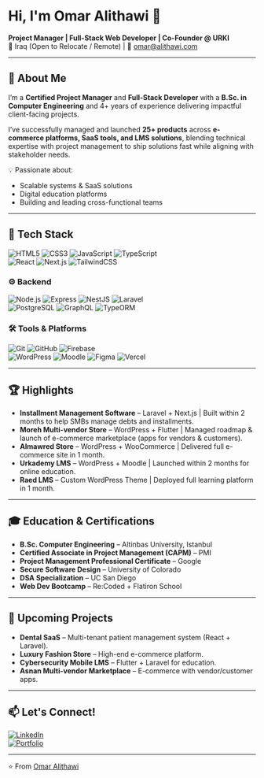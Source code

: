 # Hi, I'm Omar Alithawi 👋  

**Project Manager | Full-Stack Web Developer | Co-Founder @ URKI**  
📍 Iraq (Open to Relocate / Remote) | 📧 [omar@alithawi.com](mailto:omar@alithawi.com)  

---

## 🚀 About Me  
I’m a **Certified Project Manager** and **Full-Stack Developer** with a **B.Sc. in Computer Engineering** and 4+ years of experience delivering impactful client-facing projects.  

I’ve successfully managed and launched **25+ products** across **e-commerce platforms, SaaS tools, and LMS solutions**, blending technical expertise with project management to ship solutions fast while aligning with stakeholder needs.  

💡 Passionate about:  
- Scalable systems & SaaS solutions  
- Digital education platforms  
- Building and leading cross-functional teams  

---

## 🔧 Tech Stack  

![HTML5](https://img.shields.io/badge/HTML5-E34F26.svg?&style=for-the-badge&logo=html5&logoColor=white) 
![CSS3](https://img.shields.io/badge/CSS3-1572B6.svg?&style=for-the-badge&logo=css3&logoColor=white) 
![JavaScript](https://img.shields.io/badge/JavaScript-F7DF1E.svg?&style=for-the-badge&logo=javascript&logoColor=black) 
![TypeScript](https://img.shields.io/badge/TypeScript-3178C6.svg?&style=for-the-badge&logo=typescript&logoColor=white)  
![React](https://img.shields.io/badge/React-61DAFB.svg?&style=for-the-badge&logo=react&logoColor=black) 
![Next.js](https://img.shields.io/badge/Next.js-000000.svg?&style=for-the-badge&logo=next.js&logoColor=white) 
![TailwindCSS](https://img.shields.io/badge/Tailwind_CSS-06B6D4.svg?&style=for-the-badge&logo=tailwind-css&logoColor=white)  

### ⚙️ Backend  
![Node.js](https://img.shields.io/badge/Node.js-339933.svg?&style=for-the-badge&logo=node.js&logoColor=white) 
![Express](https://img.shields.io/badge/Express-000000.svg?&style=for-the-badge&logo=express&logoColor=white) 
![NestJS](https://img.shields.io/badge/NestJS-E0234E.svg?&style=for-the-badge&logo=nestjs&logoColor=white) 
![Laravel](https://img.shields.io/badge/Laravel-FF2D20.svg?&style=for-the-badge&logo=laravel&logoColor=white)  
![PostgreSQL](https://img.shields.io/badge/PostgreSQL-4169E1.svg?&style=for-the-badge&logo=postgresql&logoColor=white) 
![GraphQL](https://img.shields.io/badge/GraphQL-E10098.svg?&style=for-the-badge&logo=graphql&logoColor=white) 
![TypeORM](https://img.shields.io/badge/TypeORM-FE0902.svg?&style=for-the-badge&logo=typeorm&logoColor=white)  

### 🛠 Tools & Platforms  
![Git](https://img.shields.io/badge/Git-F05032.svg?&style=for-the-badge&logo=git&logoColor=white) 
![GitHub](https://img.shields.io/badge/GitHub-181717.svg?&style=for-the-badge&logo=github&logoColor=white) 
![Firebase](https://img.shields.io/badge/Firebase-FFCA28.svg?&style=for-the-badge&logo=firebase&logoColor=black)  
![WordPress](https://img.shields.io/badge/WordPress-21759B.svg?&style=for-the-badge&logo=wordpress&logoColor=white) 
![Moodle](https://img.shields.io/badge/Moodle-F98012.svg?&style=for-the-badge&logo=moodle&logoColor=white) 
![Figma](https://img.shields.io/badge/Figma-F24E1E.svg?&style=for-the-badge&logo=figma&logoColor=white) 
![Vercel](https://img.shields.io/badge/Vercel-000000.svg?&style=for-the-badge&logo=vercel&logoColor=white)  

---

## 🏆 Highlights  

- **Installment Management Software** – Laravel + Next.js | Built within 2 months to help SMBs manage debts and installments.  
- **Moreh Multi-vendor Store** – WordPress + Flutter | Managed roadmap & launch of e-commerce marketplace (apps for vendors & customers).  
- **Almawred Store** – WordPress + WooCommerce | Delivered full e-commerce site in 1 month.  
- **Urkademy LMS** – WordPress + Moodle | Launched within 2 months for online education.  
- **Raed LMS** – Custom WordPress Theme | Deployed full learning platform in 1 month.

---

## 🎓 Education & Certifications  

- **B.Sc. Computer Engineering** – Altinbas University, Istanbul  
- **Certified Associate in Project Management (CAPM)** – PMI  
- **Project Management Professional Certificate** – Google  
- **Secure Software Design** – University of Colorado  
- **DSA Specialization** – UC San Diego  
- **Web Dev Bootcamp** – Re:Coded + Flatiron School  

---

## 📌 Upcoming Projects  

- **Dental SaaS** – Multi-tenant patient management system (React + Laravel).  
- **Luxury Fashion Store** – High-end e-commerce platform.  
- **Cybersecurity Mobile LMS** – Flutter + Laravel for education.  
- **Asnan Multi-vendor Marketplace** – E-commerce with vendor/customer apps.  

---

## 📫 Let's Connect!  

[![LinkedIn](https://img.shields.io/badge/LinkedIn-0A66C2.svg?&style=for-the-badge&logo=linkedin&logoColor=white)](https://linkedin.com)  
[![Portfolio](https://img.shields.io/badge/Portfolio-000000.svg?&style=for-the-badge&logo=vercel&logoColor=white)](https://alithawi.com/)  

---
⭐️ From [Omar Alithawi](https://github.com/OmarAlithawi)  
